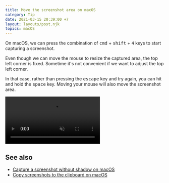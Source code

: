 ```yaml
---
title: Move the screenshot area on macOS
category: Tip
date: 2021-03-15 20:39:00 +7
layout: layouts/post.njk
topics: macOS
---
```


On macOS, we can press the combination of <kbd>cmd</kbd> + <kbd>shift</kbd> + <kbd>4</kbd> keys to start capturing a screenshot.

Even though we can move the mouse to resize the captured area, the top left corner is fixed. Sometime it's not convenient if we want to adjust the top left corner.

In that case, rather than pressing the <kbd>escape</kbd> key and try again, you can hit and hold the <kbd>space</kbd> key. Moving your mouse will also move the screenshot area.

<video loop muted controls>
    <source src="/assets/img/move-screenshot-area.mp4" type="video/mp4">
</video>

## See also

-   [Capture a screenshot without shadow on macOS](/capture-a-screenshot-without-shadow-on-macos)
-   [Copy screenshots to the clipboard on macOS](/copy-screenshots-to-the-clipboard-on-macos)
